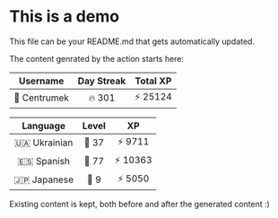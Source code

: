 # This is a demo

This file can be your README.md that gets automatically updated.

The content genrated by the action starts here:

<!--START_SECTION:duolingoStats-->
<!-- Automatically generated with https://github.com/centrumek/duolingo-readme-stats-->

| Username | Day Streak | Total XP |
|:---:|:---:|:---:|
| 👤 Centrumek | 🔥 301 | ⚡ 25124 |

| Language | Level | XP |
|:---:|:---:|:---:|
| 🇺🇦 Ukrainian | 👑 37 | ⚡ 9711 |
| 🇪🇸 Spanish | 👑 77 | ⚡ 10363 |
| 🇯🇵 Japanese | 👑 9 | ⚡ 5050 |

<!--END_SECTION:duolingoStats-->

Existing content is kept, both before and after the generated content :)